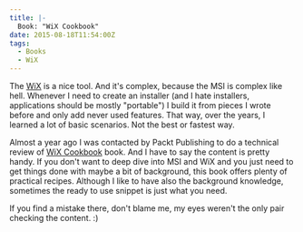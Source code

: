 ```yaml
---
title: |-
  Book: "WiX Cookbook"
date: 2015-08-18T11:54:00Z
tags:
  - Books
  - WiX
---
```

The [WiX][1] is a nice tool. And it's complex, because the MSI is complex like hell. Whenever I need to create an installer (and I hate installers, applications should be mostly "portable") I build it from pieces I wrote before and only add never used features. That way, over the years, I learned a lot of basic scenarios. Not the best or fastest way.

Almost a year ago I was contacted by Packt Publishing to do a technical review of [WiX Cookbook][2] book. And I have to say the content is pretty handy. If you don't want to deep dive into MSI and WiX and you just need to get things done with maybe a bit of background, this book offers plenty of practical recipes. Although I like to have also the background knowledge, sometimes the ready to use snippet is just what you need. 

If you find a mistake there, don't blame me, my eyes weren't the only pair checking the content. :)

[1]: http://wixtoolset.org/
[2]: https://www.packtpub.com/web-development/wix-cookbook